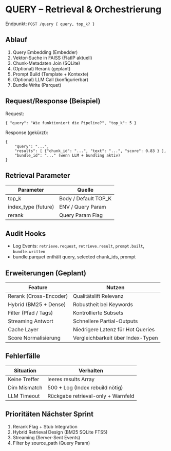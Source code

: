 # QUERY – Retrieval & Orchestrierung

Endpunkt: `POST /query { query, top_k? }`

## Ablauf
1. Query Embedding (Embedder)
2. Vektor-Suche in FAISS (FlatIP aktuell)
3. Chunk-Metadaten Join (SQLite)
4. (Optional) Rerank (geplant)
5. Prompt Build (Template + Kontexte)
6. (Optional) LLM Call (konfigurierbar)
7. Bundle Write (Parquet)

## Request/Response (Beispiel)
Request:
```
{ "query": "Wie funktioniert die Pipeline?", "top_k": 5 }
```
Response (gekürzt):
```
{
	"query": "...",
	"results": [ {"chunk_id": "...", "text": "...", "score": 0.83 } ],
	"bundle_id": "..." (wenn LLM + bundling aktiv)
}
```

## Retrieval Parameter
| Parameter | Quelle |
|-----------|--------|
| top_k | Body / Default TOP_K |
| index_type (future) | ENV / Query Param |
| rerank | Query Param Flag |

## Audit Hooks
- Log Events: `retrieve.request`, `retrieve.result`, `prompt.built`, `bundle.written`
- bundle.parquet enthält query, selected chunk_ids, prompt

## Erweiterungen (Geplant)
| Feature | Nutzen |
|---------|-------|
| Rerank (Cross-Encoder) | Qualitätslift Relevanz |
| Hybrid (BM25 + Dense) | Robustheit bei Keywords |
| Filter (Pfad / Tags) | Kontrollierte Subsets |
| Streaming Antwort | Schnellere Partial-Outputs |
| Cache Layer | Niedrigere Latenz für Hot Queries |
| Score Normalisierung | Vergleichbarkeit über Index-Typen |

## Fehlerfälle
| Situation | Verhalten |
|----------|-----------|
| Keine Treffer | leeres results Array |
| Dim Mismatch | 500 + Log (Index rebuild nötig) |
| LLM Timeout | Rückgabe retrieval-only + Warnfeld |

## Prioritäten Nächster Sprint
1. Rerank Flag + Stub Integration
2. Hybrid Retrieval Design (BM25 SQLite FTS5)
3. Streaming (Server-Sent Events)
4. Filter by source_path (Query Param)
